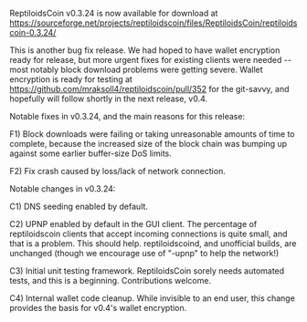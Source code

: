 ReptiloidsCoin v0.3.24 is now available for download at
https://sourceforge.net/projects/reptiloidscoin/files/ReptiloidsCoin/reptiloidscoin-0.3.24/

This is another bug fix release.  We had hoped to have wallet encryption ready for release, but more urgent fixes for existing clients were needed -- most notably block download problems were getting severe.  Wallet encryption is ready for testing at https://github.com/mraksoll4/reptiloidscoin/pull/352 for the git-savvy, and hopefully will follow shortly in the next release, v0.4.

Notable fixes in v0.3.24, and the main reasons for this release:

F1) Block downloads were failing or taking unreasonable amounts of time to complete, because the increased size of the block chain was bumping up against some earlier buffer-size DoS limits.

F2) Fix crash caused by loss/lack of network connection.

Notable changes in v0.3.24:

C1) DNS seeding enabled by default.

C2) UPNP enabled by default in the GUI client.  The percentage of reptiloidscoin clients that accept incoming connections is quite small, and that is a problem.  This should help.  reptiloidscoind, and unofficial builds, are unchanged (though we encourage use of "-upnp" to help the network!)

C3) Initial unit testing framework.  ReptiloidsCoin sorely needs automated tests, and this is a beginning.  Contributions welcome.

C4) Internal wallet code cleanup.  While invisible to an end user, this change provides the basis for v0.4's wallet encryption.
